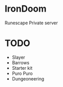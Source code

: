 # IronDoom
Runescape Private server

# TODO
 - Slayer
 - Barrows
 - Starter kit
 - Puro Puro
 - Dungeoneering
